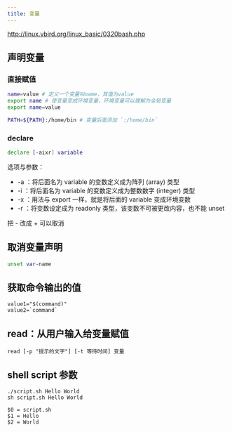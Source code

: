 ```yaml
---
title: 变量
---
```


http://linux.vbird.org/linux_basic/0320bash.php

## 声明变量

### 直接赋值

```bash
name=value # 定义一个变量叫name，其值为value
export name # 使变量变成环境变量，环境变量可以理解为全局变量
export name=value
```

```bash
PATH=${PATH}:/home/bin # 变量后面添加 `:/home/bin`
```

### declare

```bash
declare [-aixr] variable
```

选项与参数：

* -a  ：将后面名为 variable 的变数定义成为阵列 (array) 类型
* -i  ：将后面名为 variable 的变数定义成为整数数字 (integer) 类型
* -x  ：用法与 export 一样，就是将后面的 variable 变成环境变数
* -r  ：将变数设定成为 readonly 类型，该变数不可被更改内容，也不能 unset

把 - 改成 + 可以取消

## 取消变量声明

```bash
unset var-name
```

## 获取命令输出的值

``` shell
value1="$(command)"
value2=`command`
```

## read：从用户输入给变量赋值

```
read [-p "提示的文字"] [-t 等待时间] 变量
```

## shell script 参数

```
./script.sh Hello World
sh script.sh Hello World
```

```
$0 = script.sh
$1 = Hello
$2 = World
```
